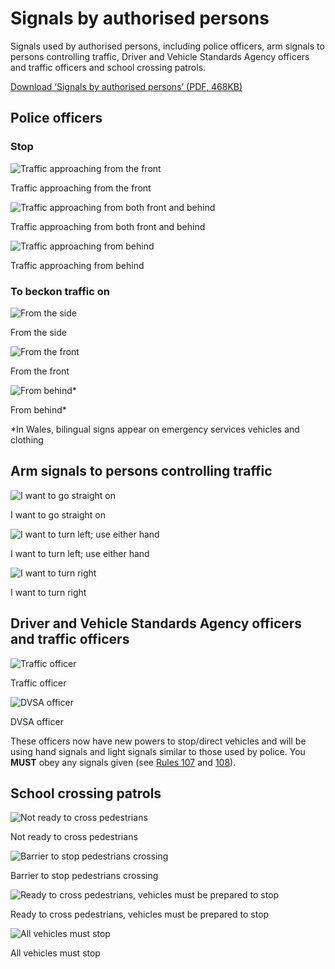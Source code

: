 Signals by authorised persons
=============================

Signals used by authorised persons, including police officers, arm signals to persons controlling traffic, Driver and Vehicle Standards Agency officers and traffic officers and school crossing patrols.

[Download ‘Signals by authorised persons’ (PDF, 468KB)](https://assets.digital.cabinet-office.gov.uk/media/560aa62bed915d035c00001b/the-highway-code-signals-by-authorised-persons.pdf)

Police officers
---------------

### Stop

![Traffic approaching from the front](../images/police-officers-traffic-from-front.jpg)

Traffic approaching from the front

![Traffic approaching from both front and behind](../images/police-officers-traffic-from-front-and-behind.jpg)

Traffic approaching from both front and behind

![Traffic approaching from behind](../images/police-officers-traffic-from-behind.jpg)

Traffic approaching from behind

### To beckon traffic on

![From the side](../images/police-officer-beckon-from-the-side.jpg)

From the side

![From the front](../images/police-officer-beckon-from-the-front.jpg)

From the front

![From behind*](../images/police-officer-beckon-from-behind.jpg)

From behind\*

\*In Wales, bilingual signs appear on emergency services vehicles and clothing

Arm signals to persons controlling traffic
------------------------------------------

![I want to go straight on](../images/car-arm-signal-straight-on.jpg)

I want to go straight on

![I want to turn left; use either hand](../images/car-arm-signal-turn-left.jpg)

I want to turn left; use either hand

![I want to turn right](../images/car-arm-signals-turn-right.jpg)

I want to turn right

Driver and Vehicle Standards Agency officers and traffic officers
-----------------------------------------------------------------

![Traffic officer](../images/traffic-officer-car.jpg)

Traffic officer

![DVSA officer](../images/dvsa-officer-car.jpg)

DVSA officer

These officers now have new powers to stop/direct vehicles and will be using hand signals and light
signals similar to those used by police. You **MUST** obey any signals given (see [Rules 107](/pages/general-rules-techniques-and-advice-for-all-drivers-and-riders-103-to-158.md#rule-107) and [108](/pages/general-rules-techniques-and-advice-for-all-drivers-and-riders-103-to-158.md#rule-108)).

School crossing patrols
-----------------------

![Not ready to cross pedestrians](../images/school-crossing-patrol-not-ready.jpg)

Not ready to cross pedestrians

![Barrier to stop pedestrians crossing](../images/school-crossing-patrol-barrier-to-stop.jpg)

Barrier to stop pedestrians crossing

![Ready to cross pedestrians, vehicles must be prepared to stop](../images/school-crossing-patrol-vehicle-prepare-stop.jpg)

Ready to cross pedestrians, vehicles must be prepared to stop

![All vehicles must stop](../images/school-crossing-patrol-all-vehicles-stop.jpg)

All vehicles must stop
